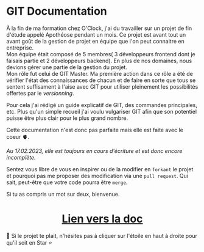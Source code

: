 # GIT Documentation

À la fin de ma formation chez O'Clock, j'ai du travailler sur un projet de fin d'étude appelé Apothéose pendant un mois. Ce projet est avant tout un avant goût de la gestion de projet en équipe que l'on peut connaitre en entreprise.  
Mon équipe était composé de 5 membres( 3 développeurs frontend dont je faisais partie et 2 développeurs backend). En plus de nos domaines, nous devions gérer une partie de la gestion du projet.  
Mon rôle fut celui de GIT Master. Ma première action dans ce rôle a été de vérifier l'état des connaissances de chacun et de faire en sorte que tous se sentent suffisament à l'aise avec GIT pour utiliser pleinement les possibilités offertes par le *versionning*.

Pour cela j'ai rédigé un guide explicatif de GIT, des commandes principales, etc. Plus qu'un simple recueil j'ai voulu vulgariser GIT afin que son potentiel puisse être plus clair pour le plus grand nombre.

Cette documentation n'est donc pas parfaite mais elle est faite avec le coeur 🫀.

*Au 17.02.2023, elle est toujours en cours d'écriture et est donc encore incomplète.*

Sentez vous libre de vous en inspirer ou de la modifier en `forkant` le projet et pourquoi pas me proposer des modification via une `pull request`. Qui sait, peut-être que votre code pourra être `merge`.

Si tu as compris un mot sur deux, bienvenue.

<h1 align="center"><a href="git_documentation.md">Lien vers la doc</a></h1>

🫶 Si le projet te plait, n'hésites pas à cliquer sur l'étoile en haut à droite pour qu'il soit en Star ⭐️
